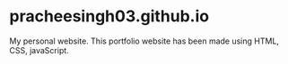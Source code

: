 # pracheesingh03.github.io
My personal website. This portfolio website has been made using HTML, CSS, javaScript.
